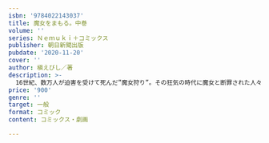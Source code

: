 ```yaml
---
isbn: '9784022143037'
title: 魔女をまもる。中巻
volume: ''
series: Ｎｅｍｕｋｉ＋コミックス
publisher: 朝日新聞出版
pubdate: '2020-11-20'
cover: ''
author: 槇えびし／著
description: >-
  16世紀、数万人が迫害を受けて死んだ”魔女狩り”。その狂気の時代に魔女と断罪された人々に寄り添い、医療の力で救おうとしたひとりの医師がいたーー。精神医学の先駆者でもある実在した医師ヨーハン・ヴァイヤーを描いた歴史ドラマがついに書籍化！人を助けるためならば、教会との対立も厭わない師匠アグリッパの強い姿勢に心を打たれたヴァイヤーは医師として独り立ちをしていた。ある日、毒死した女性を検視していたところ水差しの底に「悪魔の印章」を発見する。これは悪魔の仕業なのか!?
price: '900'
genre: ''
target: 一般
format: コミック
content: コミックス・劇画

---
```

